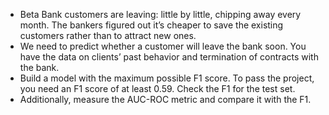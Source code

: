 - Beta Bank customers are leaving: little by little, chipping away every month. The bankers figured out it’s cheaper to save the existing customers rather than to attract new ones.
- We need to predict whether a customer will leave the bank soon. You have the data on clients’ past behavior and termination of contracts with the bank.
- Build a model with the maximum possible F1 score. To pass the project, you need an F1 score of at least 0.59. Check the F1 for the test set.
- Additionally, measure the AUC-ROC metric and compare it with the F1.
